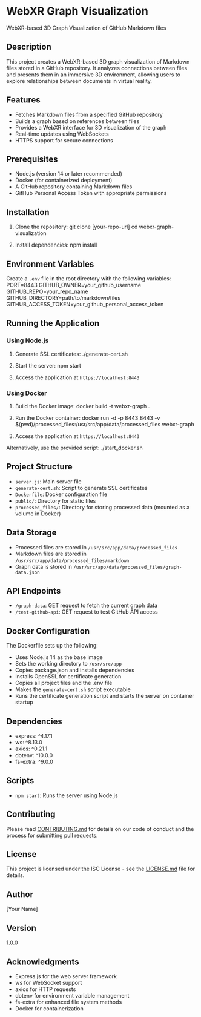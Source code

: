 # WebXR Graph Visualization

WebXR-based 3D Graph Visualization of GitHub Markdown files

## Description

This project creates a WebXR-based 3D graph visualization of Markdown files stored in a GitHub repository. It analyzes connections between files and presents them in an immersive 3D environment, allowing users to explore relationships between documents in virtual reality.


## Features

- Fetches Markdown files from a specified GitHub repository
- Builds a graph based on references between files
- Provides a WebXR interface for 3D visualization of the graph
- Real-time updates using WebSockets
- HTTPS support for secure connections

## Prerequisites

- Node.js (version 14 or later recommended)
- Docker (for containerized deployment)
- A GitHub repository containing Markdown files
- GitHub Personal Access Token with appropriate permissions


## Installation

1. Clone the repository:
git clone [your-repo-url] cd webxr-graph-visualization


2. Install dependencies:
npm install

## Environment Variables

Create a `.env` file in the root directory with the following variables:
PORT=8443 GITHUB_OWNER=your_github_username 
GITHUB_REPO=your_repo_name 
GITHUB_DIRECTORY=path/to/markdown/files GITHUB_ACCESS_TOKEN=your_github_personal_access_token


## Running the Application

### Using Node.js

1. Generate SSL certificates:
./generate-cert.sh


2. Start the server:
npm start


3. Access the application at `https://localhost:8443`

### Using Docker

1. Build the Docker image:
docker build -t webxr-graph .


2. Run the Docker container:
docker run -d -p 8443:8443 -v $(pwd)/processed_files:/usr/src/app/data/processed_files webxr-graph


3. Access the application at `https://localhost:8443`

Alternatively, use the provided script:
./start_docker.sh


## Project Structure

- `server.js`: Main server file
- `generate-cert.sh`: Script to generate SSL certificates
- `Dockerfile`: Docker configuration file
- `public/`: Directory for static files
- `processed_files/`: Directory for storing processed data (mounted as a volume in Docker)

## Data Storage

- Processed files are stored in `/usr/src/app/data/processed_files`
- Markdown files are stored in `/usr/src/app/data/processed_files/markdown`
- Graph data is stored in `/usr/src/app/data/processed_files/graph-data.json`


## API Endpoints

- `/graph-data`: GET request to fetch the current graph data
- `/test-github-api`: GET request to test GitHub API access


## Docker Configuration

The Dockerfile sets up the following:

- Uses Node.js 14 as the base image
- Sets the working directory to `/usr/src/app`
- Copies package.json and installs dependencies
- Installs OpenSSL for certificate generation
- Copies all project files and the .env file
- Makes the `generate-cert.sh` script executable
- Runs the certificate generation script and starts the server on container startup


## Dependencies

- express: ^4.17.1
- ws: ^8.13.0
- axios: ^0.21.1
- dotenv: ^10.0.0
- fs-extra: ^9.0.0

## Scripts

- `npm start`: Runs the server using Node.js

## Contributing

Please read [CONTRIBUTING.md](CONTRIBUTING.md) for details on our code of conduct and the process for submitting pull requests.

## License

This project is licensed under the ISC License - see the [LICENSE.md](LICENSE.md) file for details.

## Author

[Your Name]

## Version

1.0.0

## Acknowledgments

- Express.js for the web server framework
- ws for WebSocket support
- axios for HTTP requests
- dotenv for environment variable management
- fs-extra for enhanced file system methods
- Docker for containerization

